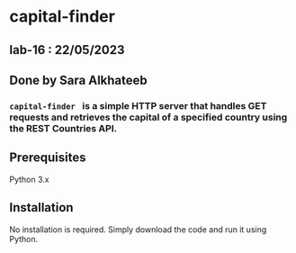 # capital-finder
## lab-16 : 22/05/2023
## Done by Sara Alkhateeb

### `capital-finder ` is a simple HTTP server that handles GET requests and retrieves the capital of a specified country using the REST Countries API.

## Prerequisites
Python 3.x

## Installation
No installation is required. Simply download the code and run it using Python.